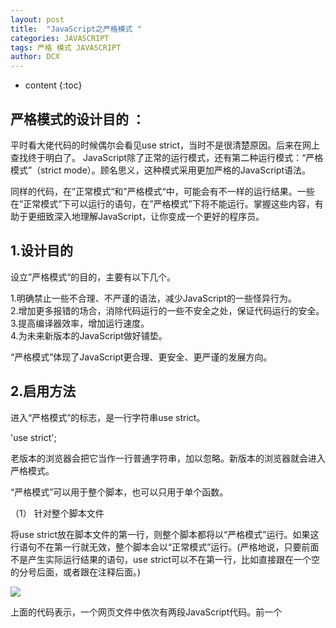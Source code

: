 ```yaml
---
layout: post
title:  "JavaScript之严格模式 "
categories: JAVASCRIPT
tags: 严格 模式 JAVASCRIPT
author: DCX
---
```


* content
{:toc}

## 严格模式的设计目的 ：
平时看大佬代码的时候偶尔会看见use strict，当时不是很清楚原因。后来在网上查找终于明白了。
JavaScript除了正常的运行模式，还有第二种运行模式：“严格模式”（strict mode）。顾名思义，这种模式采用更加严格的JavaScript语法。

同样的代码，在”正常模式“和”严格模式“中，可能会有不一样的运行结果。一些在”正常模式”下可以运行的语句，在”严格模式”下将不能运行。掌握这些内容，有助于更细致深入地理解JavaScript，让你变成一个更好的程序员。





## 1.设计目的

设立”严格模式“的目的，主要有以下几个。

1.明确禁止一些不合理、不严谨的语法，减少JavaScript的一些怪异行为。<br>
2.增加更多报错的场合，消除代码运行的一些不安全之处，保证代码运行的安全。<br>
3.提高编译器效率，增加运行速度。<br>
4.为未来新版本的JavaScript做好铺垫。<br>

“严格模式”体现了JavaScript更合理、更安全、更严谨的发展方向。
## 2.启用方法

进入“严格模式”的标志，是一行字符串use strict。

'use strict';

老版本的浏览器会把它当作一行普通字符串，加以忽略。新版本的浏览器就会进入严格模式。

“严格模式”可以用于整个脚本，也可以只用于单个函数。

（1） 针对整个脚本文件

将use strict放在脚本文件的第一行，则整个脚本都将以“严格模式”运行。如果这行语句不在第一行就无效，整个脚本会以“正常模式”运行。(严格地说，只要前面不是产生实际运行结果的语句，use strict可以不在第一行，比如直接跟在一个空的分号后面，或者跟在注释后面。)

![](https://i.imgur.com/Q2ORDeE.jpg)

上面的代码表示，一个网页文件中依次有两段JavaScript代码。前一个<script>标签是严格模式，后一个不是。

如果字符串use strict出现在代码中间，则不起作用，即严格模式必须从代码一开始就生效。

（2）针对单个函数

use strict放在函数体的第一行，则整个函数以“严格模式”运行。
![](https://i.loli.net/2018/01/04/5a4cff2869798.jpg)

（3）脚本文件的变通写法

两个不同模式的脚本合并成一个文件，如果严格模式的脚本在前，则合并后的脚本都是”严格模式“；如果正常模式的脚本在前，则合并后的脚本都是”正常模式“。总之，这两种情况下，合并后的结果都是不正确的。

正确的做法是，使用前面第二种方法，将整个脚本文件放在一个立即执行的匿名函数之中。
![](https://i.loli.net/2018/01/04/5a4e47625a02c.jpg)

## 3.显式报错

严格模式使得JavaScript的语法变得更严格，更多的操作会显式报错。其中有些操作，在正常模式下只会默默地失败，不会报错。
只读属性不可写

严格模式下，设置字符串的length属性，会报错。

'use strict';
'abc'.length = 5;
// TypeError: Cannot assign to read only property 'length' of string 'abc'

这是因为length是只读属性。

var str = Object('abc');
Object.getOwnPropertyDescriptor(str, 'length')
// Object {
//   value: 3,
//   writable: false,
//   enumerable: false,
//   configurable: false
// }

严格模式下，对只读属性赋值，或者删除不可配置（nonconfigurable）属性都会报错。

// 对只读属性赋值会报错
'use strict';
var o = {};

Object.defineProperty(o, 'a', {
  value: 37,
  writable: false
});

o.a = 123;
// TypeError: Cannot assign to read only property 'a' of object #<Object>

// 删除不可配置的属性会报错
'use strict';
var o = Object.defineProperty({}, 'p', {
  value: 1,
  configurable: false
});

delete o.p
// TypeError: Cannot delete property 'p' of #<Object>

只设置了赋值器的属性不可写

严格模式下，对一个只设置了赋值器（getter）的属性赋值，会报错。

'use strict';

var o = {
  get v() { return 1; }
};

o.v = 2; // 报错

禁止扩展的对象不可扩展

严格模式下，对禁止扩展的对象添加新属性，会报错。

'use strict';

var o = {};
Object.preventExtensions(o);
o.v = 1; // 报错

eval、arguments不可用作标识名

严格模式下，使用eval或者arguments作为标识名，将会报错。

下面的语句都会报错。

'use strict';
var eval = 17;
var arguments = 17;
var obj = { set p(arguments) { } };
try { } catch (arguments) { }
function x(eval) { }
function arguments() { }
var y = function eval() { };
var f = new Function('arguments', "'use strict'; return 17;");
// SyntaxError: Unexpected eval or arguments in strict mode

函数不能有重名的参数

正常模式下，如果函数有多个重名的参数，可以用arguments[i]读取。严格模式下，这属于语法错误。

function f(a, a, b) { // 语法错误
  'use strict';
  return a + b;
}

禁止八进制的前缀0表示法

正常模式下，整数的第一位如果是0，表示这是八进制数，比如0100等于十进制的64。严格模式禁止这种表示法，整数第一位为0，将报错。

"use strict";
var n = 0100; // SyntaxError



